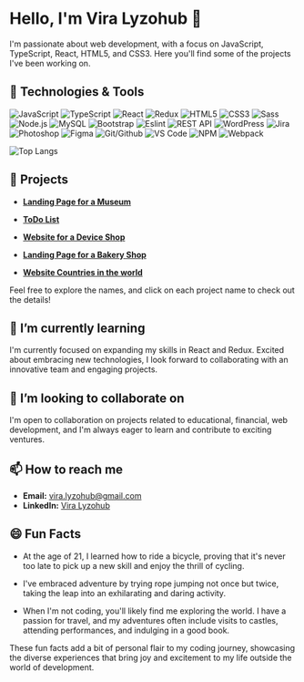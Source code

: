 # Hello, I'm Vira Lyzohub 👋

I'm passionate about web development, with a focus on JavaScript, TypeScript, React, HTML5, and CSS3. Here you'll find some of the projects I've been working on.

## 🔧 Technologies & Tools

![JavaScript](https://img.icons8.com/color/48/000000/javascript.png) ![TypeScript](https://img.icons8.com/color/48/000000/typescript.png) ![React](https://img.icons8.com/plasticine/48/000000/react.png) ![Redux](https://img.icons8.com/color/48/000000/redux.png) ![HTML5](https://img.icons8.com/color/48/000000/html-5.png) ![CSS3](https://img.icons8.com/color/48/000000/css3.png) ![Sass](https://img.icons8.com/color/48/000000/sass.png) ![Node.js](https://img.icons8.com/color/48/000000/nodejs.png) ![MySQL](https://img.icons8.com/color/48/000000/mysql.png) ![Bootstrap](https://img.icons8.com/color/48/000000/bootstrap.png) ![Eslint](https://img.icons8.com/color/48/000000/eslint.png) ![REST API](https://img.icons8.com/color/48/000000/api.png) ![WordPress](https://img.icons8.com/color/48/000000/wordpress.png) ![Jira](https://img.icons8.com/color/48/000000/jira.png) ![Photoshop](https://img.icons8.com/fluent/48/000000/adobe-photoshop.png) ![Figma](https://img.icons8.com/color/48/000000/figma--v1.png) ![Git/Github](https://img.icons8.com/color/48/000000/github--v1.png) ![VS Code](https://img.icons8.com/color/48/000000/visual-studio-code-2019.png) ![NPM](https://img.icons8.com/color/48/000000/npm.png) ![Webpack](https://img.icons8.com/color/48/000000/webpack.png)

![Top Langs](https://github-readme-stats.vercel.app/api/top-langs/?username=Vira-V&layout=compact&theme=default_repocard)

## 🚀 Projects

- [**Landing Page for a Museum**](https://github.com/Vira-V/The-MET-landing-page)

- [**ToDo List**](https://github.com/Vira-V/todo-app)

- [**Website for a Device Shop**](https://github.com/orgs/pl-fe-may23-codecreators/repositories)

- [**Landing Page for a Bakery Shop**](https://github.com/Vira-V/Creative-bakery/tree/develop)

- [**Website Countries in the world**](https://github.com/Vira-V/countries-in-the-world/tree/master)

Feel free to explore the names, and click on each project name to check out the details!

## 🌱 I’m currently learning

I'm currently focused on expanding my skills in React and Redux. Excited about embracing new technologies, I look forward to collaborating with an innovative team and engaging projects.

## 👯 I’m looking to collaborate on

I'm open to collaboration on projects related to educational, financial, web development, and I'm always eager to learn and contribute to exciting ventures.

## 📫 How to reach me

- **Email:** [vira.lyzohub@gmail.com](mailto:vira.lyzohub@gmail.com)
- **LinkedIn:** [Vira Lyzohub](https://www.linkedin.com/in/vira-lyzohub/)

## 😄 Fun Facts

- At the age of 21, I learned how to ride a bicycle, proving that it's never too late to pick up a new skill and enjoy the thrill of cycling.
  
- I've embraced adventure by trying rope jumping not once but twice, taking the leap into an exhilarating and daring activity.

- When I'm not coding, you'll likely find me exploring the world. I have a passion for travel, and my adventures often include visits to castles, attending performances, and indulging in a good book.

These fun facts add a bit of personal flair to my coding journey, showcasing the diverse experiences that bring joy and excitement to my life outside the world of development.

